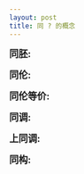 ```yaml
---
layout: post
title: 同 ? 的概念
---
```


<big><strong>同胚: </strong></big>



<big><strong>同伦: </strong></big>



<big><strong>同伦等价: </strong></big>



<big><strong>同调: </strong></big>



<big><strong>上同调: </strong></big>


<big><strong>同构: </strong></big>